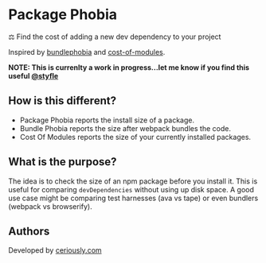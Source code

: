 # Package Phobia

⚖️ Find the cost of adding a new dev dependency to your project

Inspired by [bundlephobia](https://github.com/pastelsky/bundlephobia) and [cost-of-modules](https://github.com/siddharthkp/cost-of-modules).

**NOTE: This is currenlty a work in progress...let me know if you find this useful [@styfle](https://twitter.com/styfle)**

## How is this different?

- Package Phobia reports the install size of a package.
- Bundle Phobia reports the size after webpack bundles the code.
- Cost Of Modules reports the size of your currently installed packages.

## What is the purpose?

The idea is to check the size of an npm package before you install it. This is useful for comparing `devDependencies` without using up disk space. A good use case might be comparing test harnesses (ava vs tape) or even bundlers (webpack vs browserify).

## Authors

Developed by [ceriously.com](https://www.ceriously.com)
